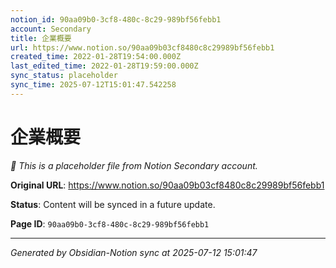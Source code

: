 ```yaml
---
notion_id: 90aa09b0-3cf8-480c-8c29-989bf56febb1
account: Secondary
title: 企業概要
url: https://www.notion.so/90aa09b03cf8480c8c29989bf56febb1
created_time: 2022-01-28T19:54:00.000Z
last_edited_time: 2022-01-28T19:59:00.000Z
sync_status: placeholder
sync_time: 2025-07-12T15:01:47.542258
---
```


# 企業概要

*🔄 This is a placeholder file from Notion Secondary account.*

**Original URL**: https://www.notion.so/90aa09b03cf8480c8c29989bf56febb1

**Status**: Content will be synced in a future update.

**Page ID**: `90aa09b0-3cf8-480c-8c29-989bf56febb1`

---

*Generated by Obsidian-Notion sync at 2025-07-12 15:01:47*
